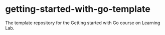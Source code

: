 # getting-started-with-go-template
The template repository for the Getting started with Go course on Learning Lab.
